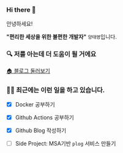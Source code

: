 ### Hi there 👋

안녕하세요! 

**"편리한 세상을 위한 불편한 개발자"** `양태영`입니다.

### 🔍 저를 아는데 더 도움이 될 거에요
[🏠 블로그 둘러보기](https://yangtaeyoung.github.io/)

### 🧑‍💻 최근에는 이런 일을 하고 있습니다.
- [x] Docker 공부하기
- [x] Github Actions 공부하기
- [x] Github Blog 작성하기
- [ ] Side Project: MSA기반 `plog` 서비스 만들기


<!--
**YangTaeyoung/YangTaeyoung** is a ✨ _special_ ✨ repository because its `README.md` (this file) appears on your GitHub profile.

Here are some ideas to get you started:

- 🔭 I’m currently working on ...
- 🌱 I’m currently learning ...
- 👯 I’m looking to collaborate on ...
- 🤔 I’m looking for help with ...
- 💬 Ask me about ...
- 📫 How to reach me: ...
- 😄 Pronouns: ...
- ⚡ Fun fact: ...
-->
